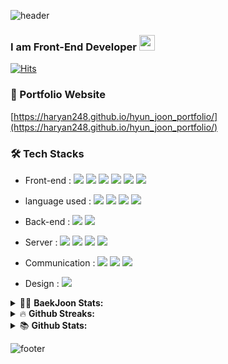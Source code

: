 ![header](https://capsule-render.vercel.app/api?type=waving&color=gradient&height=250&section=header&text=Hyun%20Joon's%20GitHub&fontSize=30)

### I am Front-End Developer <img src="https://media.giphy.com/media/hvRJCLFzcasrR4ia7z/giphy.gif" width="25px">  


<!--
**haryan248/haryan248** is a ✨ _special_ ✨ repository because its `README.md` (this file) appears on your GitHub profile.

Here are some ideas to get you started:

- 🔭 I’m currently working on ...
- 🌱 I’m currently learning ...
- 👯 I’m looking to collaborate on ...
- 🤔 I’m looking for help with ...
- 💬 Ask me about ...
- 📫 How to reach me: ...
- 😄 Pronouns: ...
- ⚡ Fun fact: ...
-->

[![Hits](https://hits.seeyoufarm.com/api/count/incr/badge.svg?url=https%3A%2F%2Fgithub.com%2Fharyan248%2Fhit-counter&count_bg=%2379C83D&title_bg=%23000000&icon=&icon_color=%23E7E7E7&title=hits&edge_flat=false)](https://hits.seeyoufarm.com)

### 🎨 Portfolio Website
[https://haryan248.github.io/hyun_joon_portfolio/](https://haryan248.github.io/hyun_joon_portfolio/)

### 🛠 Tech Stacks
* Front-end : <span><img src="https://img.shields.io/badge/Vue.js-4FC08D?style=flat-square&logo=Vue.js&logoColor=white"/></span>
<span><img src="https://img.shields.io/badge/HTML5-E34F26?style=flat-square&logo=HTML5&logoColor=white"/></span>
<span><img src="https://img.shields.io/badge/CSS3-1572B6?style=flat-square&logo=CSS3&logoColor=white"/></span>
<span><img src="https://img.shields.io/badge/React-61DAFB?style=flat-square&logo=React&logoColor=white"/></span>
<span><img src="https://img.shields.io/badge/TypeScript-3178C6?style=flat-square&logo=TypeScript&logoColor=white"/></span>
<span><img src="https://img.shields.io/badge/JavaScript-F7DF1E?style=flat-square&logo=JavaScript&logoColor=white"/></span>   

* language used : <span><img src="https://img.shields.io/badge/Java-007396?style=flat-square&logo=Java&logoColor=white"/></span>
<span><img src="https://img.shields.io/badge/Python-3776AB?style=flat-square&logo=Python&logoColor=white"/></span>
<span><img src="https://img.shields.io/badge/C-A8B9CC?style=flat-square&logo=C&logoColor=white"/></span>
<span><img src="https://img.shields.io/badge/Unity-000000?style=flat-square&logo=Unity&logoColor=white"/></span>

* Back-end : <span><img src="https://img.shields.io/badge/MySQL-4479A1?style=flat-square&logo=MySQL&logoColor=white"/></span>
<span><img src="https://img.shields.io/badge/Django-092E20?style=flat-square&logo=Django&logoColor=white"/></span>

* Server : <span><img src="https://img.shields.io/badge/Naver Cloud Platform-03C75A?style=flat-square&logo=Naver&logoColor=white"/></span> <span><img src="https://img.shields.io/badge/Amazon AWS-232F3E?style=flat-square&logo=Amazon AWS&logoColor=white"/></span>
<span><img src="https://img.shields.io/badge/NGINX-009639?style=flat-square&logo=NGINX&logoColor=white"/></span>
<span><img src="https://img.shields.io/badge/Ubuntu-E95420?style=flat-square&logo=Ubuntu&logoColor=white"/></span>

* Communication : <span><img src="https://img.shields.io/badge/Slack-4A154B?style=flat-square&logo=Slack&logoColor=white"/></span>
<span><img src="https://img.shields.io/badge/Jira-0052CC?style=flat-square&logo=Jira&logoColor=white"/></span>
<span><img src="https://img.shields.io/badge/Notion-000000?style=flat-square&logo=Notion&logoColor=white"/></span>

* Design : <span><img src="https://img.shields.io/badge/Figma-F24E1E?style=flat-square&logo=Figma&logoColor=white"/></span>

<details>
<summary>🤷‍♂️ <b>BaekJoon Stats: </b></summary>
  <br>
<p align="center">
  <img src="http://mazassumnida.wtf/api/v2/generate_badge?boj=haryan96"/>
</p>
</details>

<details>
<summary>&#128293; <b>Github Streaks: </b></summary>
  <br>
<p align = "center">
  <img height="200em" src="https://github-readme-streak-stats.herokuapp.com/?user=haryan248&hide_border=true&theme=vue-dark" />  
</p>
</details>

<details>
<summary>📚 <b>Github Stats: </b></summary>
<br>
<p align = "center">
  <img src="https://github-readme-stats.vercel.app/api?username=haryan248&&show_icons=true&theme=vue-dark&line_height=27"/>
  <img src="https://github-readme-stats.vercel.app/api/top-langs/?username=haryan248&theme=vue-dark&langs_count=3">
</p>
</details>




![footer](https://capsule-render.vercel.app/api?type=waving&color=gradient&height=200&section=footer)

